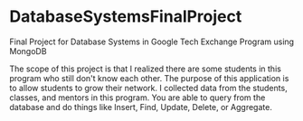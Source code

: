 # DatabaseSystemsFinalProject
Final Project for Database Systems in Google Tech Exchange Program using MongoDB

The scope of this project is that I realized there are some students in this program who still don't know each other. The purpose of this application is to allow students to grow their network. I collected data from the students, classes, and mentors in this program. You are able to query from the database and do things like Insert, Find, Update, Delete, or Aggregate.
